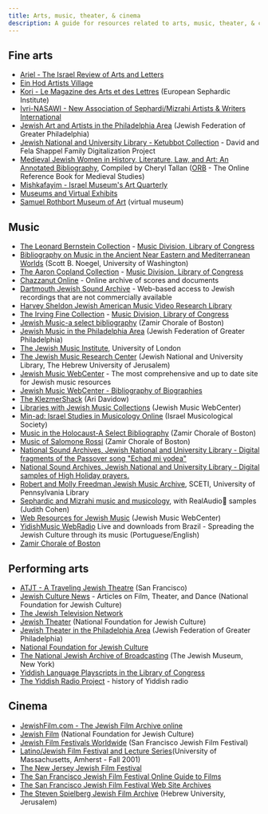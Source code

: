 ```yaml
---
title: Arts, music, theater, & cinema 
description: A guide for resources related to arts, music, theater, & cinema
---
```

 

## Fine arts

- [Ariel - The Israel Review of Arts and Letters](https://web.archive.org/web/20191024003915/http://www.mfa.gov.il/mfa/go.asp?MFAH01pa0)
- [Ein Hod Artists Village](https://web.archive.org/web/20191024003915/http://aai.business.israel.net/ein_hod/about.htm)
- [Kori - Le Magazine des Arts et des Lettres](https://web.archive.org/web/20191024003915/http://www.sefarad.org/publication/kore/index.html) (European Sephardic Institute)
- [Ivri-NASAWI - New Association of Sephardi/Mizrahi Artists & Writers International](https://web.archive.org/web/20191024003915/http://www.ivri-nasawi.org/)
- [Jewish Art and Artists in the Philadelphia Area](https://web.archive.org/web/20191024003915/http://www.phljnet.org/pages/pag_art.html) (Jewish Federation of Greater Philadelphia)
- [Jewish National and University Library - Ketubbot Collection](https://web.archive.org/web/20191024003915/http://jnul.huji.ac.il/dl/ketubbot/) - David and Fela Shappel Family Digitalization Project
- [Medieval Jewish Women in History, Literature, Law, and Art: An Annotated Bibliography](https://web.archive.org/web/20191024003915/http://orb.rhodes.edu/encyclop/religion/Judaism/jew-wom.html), Compiled by Cheryl Tallan ([ORB](https://web.archive.org/web/20191024003915/http://orb.rhodes.edu/encyclop/religion/Judaism/jew-wom.html) - The Online Reference Book for Medieval Studies)
- [Mishkafayim - Israel Museum's Art Quarterly](https://web.archive.org/web/20191024003915/http://www.imj.org.il/mishkaf/)
- [Museums and Virtual Exhibits](https://web.archive.org/web/20191024003915/http://www.library.upenn.edu/cajs/museums.html)
- [Samuel Rothbort Museum of Art](https://web.archive.org/web/20191024003915/http://www.samuelrothbort.com/) (virtual museum)

## Music

- [The Leonard Bernstein Collection](https://web.archive.org/web/20191024003915/http://memory.loc.gov/ammem/lbhtml/lbhome.html) - [Music Division, Library of Congress](https://web.archive.org/web/20191024003915/http://lcweb.loc.gov/rr/perform/)
- [Bibliography on Music in the Ancient Near Eastern and Mediterranean Worlds](https://web.archive.org/web/20191024003915/http://faculty.washington.edu/snoegel/music.html) (Scott B. Noegel, University of Washington)
- [The Aaron Copland Collection](https://web.archive.org/web/20191024003915/http://memory.loc.gov/ammem/achtml/achome.html) - [Music Division, Library of Congress](https://web.archive.org/web/20191024003915/http://lcweb.loc.gov/rr/perform/)
- [Chazzanut Online](https://web.archive.org/web/20191024003915/http://www.chazzanut.com/) - Online archive of scores and documents
- [Dartmouth Jewish Sound Archive](https://web.archive.org/web/20191024003915/http://www.dartmouth.edu/%7Edjsa/) - Web-based access to Jewish recordings that are not commercially available
- [Harvey Sheldon Jewish American Music Video Research Library](https://web.archive.org/web/20191024003915/http://www.library.upenn.edu/cajs/sheldon.html)
- [The Irving Fine Collection](https://web.archive.org/web/20191024003915/http://memory.loc.gov/ammem/ifhtml/) - [Music Division, Library of Congress](https://web.archive.org/web/20191024003915/http://lcweb.loc.gov/rr/perform/)
- [Jewish Music-a select bibliography](https://web.archive.org/web/20191024003915/http://www.zamir.org/resources/Biblio.html) (Zamir Chorale of Boston)
- [Jewish Music in the Philadelphia Area](https://web.archive.org/web/20191024003915/http://www.phljnet.org/pages/pag_music.html) (Jewish Federation of Greater Philadelphia)
- [The Jewish Music Institute](https://web.archive.org/web/20191024003915/http://www.jmi.org.uk/index2.html), University of London
- [The Jewish Music Research Center](https://web.archive.org/web/20191024003915/http://www.jewish-music.org/) (Jewish National and University Library, The Hebrew University of Jerusalem)
- [Jewish Music WebCenter](https://web.archive.org/web/20191024003915/http://www.jmwc.org/) - The most comprehensive and up to date site for Jewish music resources
- [Jewish Music WebCenter - Bibliography of Biographies](https://web.archive.org/web/20191024003915/http://www.jmwc.org/)
- [The KlezmerShack](https://web.archive.org/web/20191024003915/http://www.klezmershack.com/) (Ari Davidow)
- [Libraries with Jewish Music Collections](https://web.archive.org/web/20191024003915/http://www.jmwc.org/jmwc_libraries.html) (Jewish Music WebCenter)
- [Min-ad: Israel Studies in Musicology Online](https://web.archive.org/web/20191024003915/http://www.biu.ac.il/hu/mu/ims/Min-ad/index.htm) (Israel Musicological Society)
- [Music in the Holocaust-A Select Bibliography](https://web.archive.org/web/20191024003915/http://www.zamir.org/resources/holocaust.html) (Zamir Chorale of Boston)
- [Music of Salomone Rossi](https://web.archive.org/web/20191024003915/http://www.zamir.org/composers/rossi/) (Zamir Chorale of Boston)
- [National Sound Archives, Jewish National and University Library - Digital fragments of the Passover song "Echad mi yodea"](https://web.archive.org/web/20191024003915/http://jnul.huji.ac.il/dl/music/passover/index.html)
- [National Sound Archives, Jewish National and University Library - Digital samples of High Holiday prayers.](https://web.archive.org/web/20191024003915/http://jnul.huji.ac.il/dl/music/holydays/holydays.htm)
- [Robert and Molly Freedman Jewish Music Archive](https://web.archive.org/web/20191024003915/http://sceti.library.upenn.edu/freedman), SCETI, University of Pennsylvania Library
- [Sephardic and Mizrahi music and musicology](https://web.archive.org/web/20191024003915/http://www.yorku.ca/faculty/academic/judithc/judith_cohen.htm), with RealAudio samples (Judith Cohen)
- [Web Resources for Jewish Music](https://web.archive.org/web/20191024003915/http://www.jmwc.org/jmwc_webres.html) (Jewish Music WebCenter)
- [YidishMusic WebRadio](https://web.archive.org/web/20191024003915/http://www.yidishmusic.com.br/) Live and downloads from Brazil - Spreading the Jewish Culture through its music (Portuguese/English)
- [Zamir Chorale of Boston](https://web.archive.org/web/20191024003915/http://www.zamir.org/)

## Performing arts

- [ATJT - A Traveling Jewish Theatre](https://web.archive.org/web/20191024003915/http://www.atjt.com/home.htm) (San Francisco)
- [Jewish Culture News](https://web.archive.org/web/20191024003915/http://www.jewishculture.org/currents.htm) - Articles on Film, Theater, and Dance (National Foundation for Jewish Culture)
- [The Jewish Television Network](https://web.archive.org/web/20191024003915/http://www.jewishtvnetwork.com/)
- [Jewish Theater](https://web.archive.org/web/20191024003915/http://www.jewishculture.org/theater.htm) (National Foundation for Jewish Culture)
- [Jewish Theater in the Philadelphia Area](https://web.archive.org/web/20191024003915/http://www.phljnet.org/pages/pag_theat.html) (Jewish Federation of Greater Philadelphia)
- [National Foundation for Jewish Culture](https://web.archive.org/web/20191024003915/http://www.jewishculture.org/index.htm)
- [The National Jewish Archive of Broadcasting](https://web.archive.org/web/20191024003915/http://www.jewishmuseum.org/Pages/Programs_Media/progmedia_broadcast.html) (The Jewish Museum, New York)
- [Yiddish Language Playscripts in the Library of Congress](https://web.archive.org/web/20191024003915/http://lcweb2.loc.gov/ammem/vshtml/vsyid.html)
- [The Yiddish Radio Project](https://web.archive.org/web/20191024003915/http://yiddishradioproject.org/) - history of Yiddish radio

## Cinema

- [JewishFilm.com - The Jewish Film Archive online](https://web.archive.org/web/20191024003915/http://members.aol.com/jewfilm/)
- [Jewish Film](https://web.archive.org/web/20191024003915/http://www.jewishculture.org/film.htm) (National Foundation for Jewish Culture)
- [Jewish Film Festivals Worldwide](https://web.archive.org/web/20191024003915/http://www.sfjff.org/guide/jffswwlist.php3) (San Francisco Jewish Film Festival)
- [Latino/Jewish Film Festival and Lecture Series](https://web.archive.org/web/20191024003915/http://www.umass.edu/newsoffice/archive/2001/101101film.html)(University of Massachusetts, Amherst - Fall 2001)
- [The New Jersey Jewish Film Festival](https://web.archive.org/web/20191024003915/http://www.njjff.org/index.htm)
- [The San Francisco Jewish Film Festival Online Guide to Films](https://web.archive.org/web/20191024003915/http://www.sfjff.org/guide/index.html)
- [The San Francisco Jewish Film Festival Web Site Archives](https://web.archive.org/web/20191024003915/http://www.sfjff.org/sfjff/archives.html)
- [The Steven Spielberg Jewish Film Archive](https://web.archive.org/web/20191024003915/http://sites.huji.ac.il/jfa/jfa.htm) (Hebrew University, Jerusalem)